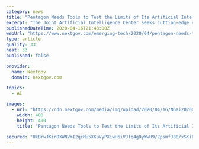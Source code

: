 ```yaml
---
category: news
title: "Pentagon Needs Tools to Test the Limits of Its Artificial Intelligence Projects"
excerpt: "The Joint Artificial Intelligence Center seeks cutting-edge evaluation capabilities to assess what systems can and can’t effectively do. The Pentagon is shopping around for ideas from industry regarding how it might better test and evaluate future artificial intelligence products to ensure they are “safe and effective.” In a request for ..."
publishedDateTime: 2020-04-16T21:43:00Z
webUrl: "https://www.nextgov.com/emerging-tech/2020/04/pentagon-needs-tools-test-limits-its-artificial-intelligence-projects/164687/"
type: article
quality: 33
heat: 33
published: false

provider:
  name: Nextgov
  domain: nextgov.com

topics:
  - AI

images:
  - url: "https://cdn.nextgov.com/media/img/upload/2020/04/16/NGai20200416/open-graph.jpg"
    width: 400
    height: 400
    title: "Pentagon Needs Tools to Test the Limits of Its Artificial Intelligence Projects"

secured: "HkBrwJKinDXWNVmI2qcMu5XKuVyPXiwH6iVJfq4gDyWvH9/ZpsmfJ88/xSKiPHVx3FpM4sqyECADYDgh2AA+/lC1onUwRQEm7KhdZaafq6zZh1KeWqOBDbu4z6RpkCpxjWlVFLEMd7u2y5SZZLpX/7F4od/ATCxRiXPCCxfIVaXeotxQ64R78KwCECqS0K8KkaeTw1NL0Bm1Xqohvq/EtbiKYCOTjttyc/TDDOAv0f0dX3mTYwV5FHY6W+Yq0wsA0ddfp7eJy1FK1nE2BgIB62nsMizB+12m+5HUl1fiarI53vpykuyLHxvTHNBkxIam;JR5okZM5ih6Wcj0p7RoD3A=="
---
```


